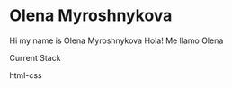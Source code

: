 # Olena Myroshnykova
Hi my name is Olena Myroshnykova
Hola! Me llamo Olena

Current Stack

html-css
